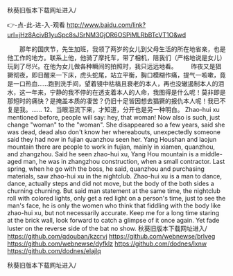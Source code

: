 
秋葵旧版本下载网址进入/




👉-点-此-进-入-观看  http://www.baidu.com/link?url=jHz8AcivB1yuSpc8sJSrNM3GjOR6OSPiMLRbBTcVT1O&wd




　　那年的国庆节，先生加班，我领了两岁的女儿到父母生活的所在地省亲，也是他工作的地方。联系上他，他骑了摩托车，带了相机，陪我们（严格地说是女儿）玩到了尽兴。在他为女儿做各种瞬间的拍照时，我只远远地看。
　　昨夜又是猖獗彻夜，即日醒来一下床，虎头蛇尾，站立平衡，胸口模糊作痛，提气一咳嗽，竟是一口热血……跑到洗手间，望着镜中枯槁且衰老的本人，再也没辙遏制本人的泪水，这一年来，宁静的我不停的在透支着本人的人命，我图得是什么呢！莫非即是那短时的痛快？是掩盖本质的凄苦？仍旧十足皆因想去猖獗的报仇本人呢！我已不复是我。……
	12、当眼泪流下来，才知道，分开也是另一种明白。
Zhao-hui xu mentioned before, people will say: hey, that woman!
Now also is such, just change "woman" to the "woman".
She disappeared so a few years, said she was dead, dead also don't know her whereabouts, unexpectedly someone said they had now in fujian quanzhou seen her.
Yang Houshan and laojun mountain there are people to work in fujian, mainly in xiamen, quanzhou, and zhangzhou.
Said he seen zhao-hui xu, Yang Hou mountain is a middle-aged man, he was in zhangzhou construction, when a small contractor.
Last spring, when he go with the boss, he said, quanzhou and purchasing materials, saw zhao-hui xu in the nightclub.
Zhao-hui xu is a man to dance, dance, actually steps and did not move, but the body of the both sides a churning churning.
But said man statement at the same time, the nightclub roll with colored lights, only get a red light on a person's time, just to see the man's face, he is only the women who think that fiddling with the body like zhao-hui xu, but not necessarily accurate.
Keep me for a long time staring at the brick wall, look forward to catch a glimpse of it once again.
Yet fade luster on the reverse side of the bat no show.
秋葵旧版本下载网址进入/ https://github.com/qdouban/kzcrvj
https://github.com/webnewse/brlveg
https://github.com/webnewse/dyfklz
https://github.com/dodnes/lxnw
https://github.com/dodnes/elajlq





秋葵旧版本下载网址进入/
